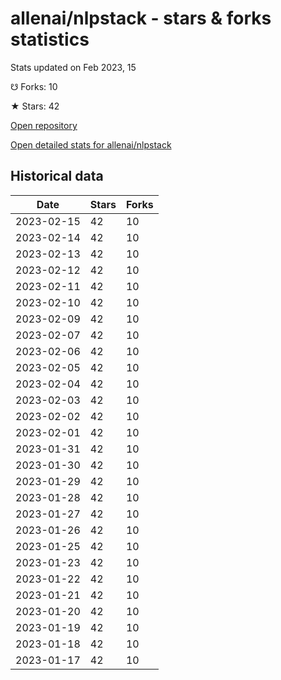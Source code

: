 # allenai/nlpstack - stars & forks statistics

Stats updated on Feb 2023, 15

☋ Forks: 10

★ Stars: 42

[Open repository](https://github.com/allenai/nlpstack)

[Open detailed stats for allenai/nlpstack](https://reviewgithub.com/rep/allenai/nlpstack)

## Historical data
| Date | Stars | Forks |
|------|-------|-------|
| 2023-02-15 | 42 | 10 | 
| 2023-02-14 | 42 | 10 | 
| 2023-02-13 | 42 | 10 | 
| 2023-02-12 | 42 | 10 | 
| 2023-02-11 | 42 | 10 | 
| 2023-02-10 | 42 | 10 | 
| 2023-02-09 | 42 | 10 | 
| 2023-02-07 | 42 | 10 | 
| 2023-02-06 | 42 | 10 | 
| 2023-02-05 | 42 | 10 | 
| 2023-02-04 | 42 | 10 | 
| 2023-02-03 | 42 | 10 | 
| 2023-02-02 | 42 | 10 | 
| 2023-02-01 | 42 | 10 | 
| 2023-01-31 | 42 | 10 | 
| 2023-01-30 | 42 | 10 | 
| 2023-01-29 | 42 | 10 | 
| 2023-01-28 | 42 | 10 | 
| 2023-01-27 | 42 | 10 | 
| 2023-01-26 | 42 | 10 | 
| 2023-01-25 | 42 | 10 | 
| 2023-01-23 | 42 | 10 | 
| 2023-01-22 | 42 | 10 | 
| 2023-01-21 | 42 | 10 | 
| 2023-01-20 | 42 | 10 | 
| 2023-01-19 | 42 | 10 | 
| 2023-01-18 | 42 | 10 | 
| 2023-01-17 | 42 | 10 | 

